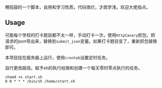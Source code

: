 瞎捣鼓的一个脚本，自用和学习性质。代码很烂，才疏学浅，欢迎大佬指点。

## Usage

可能每个学校的打卡题目都不太一样，手动打卡一次，使用`HttpCanary`抓包，把请求的json导出来，替换到`submit_json`变量。如果打卡题目变了，重新抓包替换即可。

本项目挂在服务器上运行，使用`crontab`设置定时任务。

自行更改路径。赋予sh的执行权限和创建一个每天零时零点执行的任务。

```
chomd +x start.sh
0 0 * * * /bin/sh /home/start.sh
```

